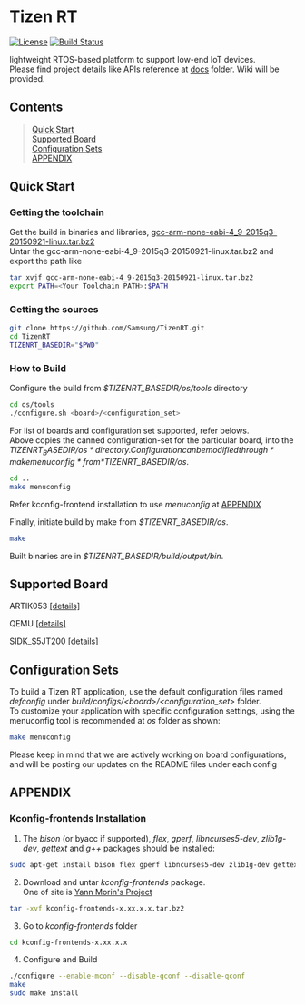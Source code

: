 # Tizen RT

[![License](https://img.shields.io/badge/licence-Apache%202.0-brightgreen.svg?style=flat)](LICENSE)
[![Build Status](https://travis-ci.org/Samsung/TizenRT.svg?branch=master)](https://travis-ci.org/Samsung/TizenRT)

lightweight RTOS-based platform to support low-end IoT devices.  
Please find project details like APIs reference at [docs](docs/) folder. Wiki will be provided.

## Contents

> [Quick Start](#quick-start)  
> [Supported Board](#supported-board)  
> [Configuration Sets](#configuration-sets)  
> [APPENDIX](#appendix)

## Quick Start
### Getting the toolchain

Get the build in binaries and libraries, [gcc-arm-none-eabi-4_9-2015q3-20150921-linux.tar.bz2](https://launchpad.net/gcc-arm-embedded/4.9/4.9-2015-q3-update)  
Untar the gcc-arm-none-eabi-4_9-2015q3-20150921-linux.tar.bz2 and export the path like

```bash
tar xvjf gcc-arm-none-eabi-4_9-2015q3-20150921-linux.tar.bz2
export PATH=<Your Toolchain PATH>:$PATH
```

### Getting the sources

```bash
git clone https://github.com/Samsung/TizenRT.git
cd TizenRT
TIZENRT_BASEDIR="$PWD"
```

### How to Build

Configure the build from *$TIZENRT_BASEDIR/os/tools* directory
```bash
cd os/tools
./configure.sh <board>/<configuration_set>
```
For list of boards and configuration set supported, refer belows.  
Above copies the canned configuration-set for the particular board, into the *$TIZENRT_BASEDIR/os* directory.  
Configuration can be modified through *make menuconfig* from *$TIZENRT_BASEDIR/os*.
```bash
cd ..
make menuconfig
```

Refer kconfig-frontend installation to use *menuconfig* at [APPENDIX](README.md#kconfig-frontends-installation)

Finally, initiate build by make from *$TIZENRT_BASEDIR/os*.
```bash
make
```

Built binaries are in *$TIZENRT_BASEDIR/build/output/bin*.

## Supported Board

ARTIK053 [[details]](build/configs/artik053/README.md)

QEMU [[details]](build/configs/qemu/README.md)

SIDK_S5JT200 [[details]](build/configs/sidk_s5jt200/README.md)

## Configuration Sets

To build a Tizen RT application, use the default configuration files named *defconfig* under *build/configs/\<board\>/\<configuration_set\>* folder.  
To customize your application with specific configuration settings, using the menuconfig tool is recommended at *os* folder as shown:
```bash
make menuconfig
```
Please keep in mind that we are actively working on board configurations, and will be posting our updates on the README files under each config

## APPENDIX
### Kconfig-frontends Installation

1. The *bison* (or byacc if supported), *flex*, *gperf*, *libncurses5-dev*, *zlib1g-dev*, *gettext* and *g++* packages should be installed:
```bash
sudo apt-get install bison flex gperf libncurses5-dev zlib1g-dev gettext g++
```

2. Download and untar *kconfig-frontends* package.  
 One of site is [Yann Morin's Project](http://ymorin.is-a-geek.org/projects/kconfig-frontends)
```bash
tar -xvf kconfig-frontends-x.xx.x.x.tar.bz2
```

3. Go to *kconfig-frontends* folder
```bash
cd kconfig-frontends-x.xx.x.x
```

4. Configure and Build
```bash
./configure --enable-mconf --disable-gconf --disable-qconf
make
sudo make install
```

